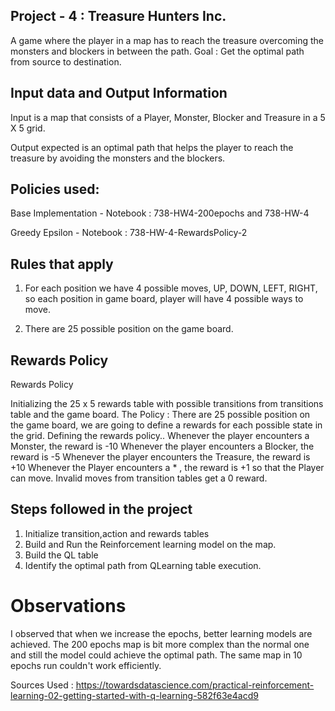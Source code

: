 ## Project - 4 : Treasure Hunters Inc.

A game where the player in a map has to reach the treasure overcoming the monsters and blockers in between the path.
Goal : Get the optimal path from source to destination.

## Input data and Output Information
Input is a map that consists of a Player, Monster, Blocker and Treasure in a 5 X 5 grid.

Output expected is an optimal path that helps the player to reach the treasure by avoiding the
monsters and the blockers.

## Policies used:
Base Implementation - Notebook : 738-HW4-200epochs and 738-HW-4

Greedy Epsilon - Notebook : 738-HW-4-RewardsPolicy-2

## Rules that apply

1. For each position we have 4 possible moves, 
UP, DOWN, LEFT, RIGHT, so each position in game board, 
player will have 4 possible ways to move.

2. There are 25 possible position on the game board.

## Rewards Policy
Rewards Policy

Initializing the 25 x 5 rewards table with possible transitions from transitions table and the game board.
The Policy : 
There are 25 possible position on the game board, 
we are going to define a rewards for each possible state in the grid.
Defining the rewards policy..
Whenever the player encounters a Monster, the reward is -10
Whenever the player encounters a Blocker, the reward is -5
Whenever the player encounters the Treasure, the reward is +10
Whenever the Player encounters a * , the reward is +1 so that the Player can move. 
Invalid moves from transition tables get a 0 reward.

## Steps followed in the project

1. Initialize transition,action and rewards tables
2. Build and Run the Reinforcement learning model on the map.
3. Build the QL table
4. Identify the optimal path from QLearning table execution.

# Observations

I observed that when we increase the epochs, better learning models are achieved.
The 200 epochs map is bit more complex than the normal one and still the model could achieve the
optimal path. The same map in 10 epochs run couldn't work efficiently.

Sources Used :  https://towardsdatascience.com/practical-reinforcement-learning-02-getting-started-with-q-learning-582f63e4acd9

